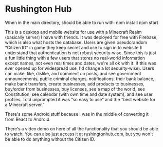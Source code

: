 # Rushington Hub
When in the main directory, should be able to run with:
npm install
npm start

This is a desktop and mobile website for use with a Minecraft Realm (basically server) I have with friends. It was deployed for free with Firebase, which is also what hosts the database. Users are given pseudorandom “Citizen ID” in game they keep secret and use to sign in to website (I understand that authentication is not robust security-wise. Since this is just a fun little thing with a few users that stores no real-world information except names, not even real times and dates, we're all ok with it. If this was ever opened up for widespread use, I'd change a lot security-wise). Users can make, like, dislike, and comment on posts, and see government announcements, public criminal charges, notifications, their bank balance, make bank transfers, create businesses, add products to businesses, buy/order from businesses, buy licenses, see a map of the world, see Constitution, see calendar (with own time and date system), and see user profiles. Told unprompted it was “so easy to use” and the “best website for a Minecraft server.”

There's some Android stuff because I was in the middle of converting it from React to Android.

There's a video demo on here of all the functionality that you should be able to watch. You can also just access it at rushingtonhub.com, but you won't be able to do anything without the Citizen ID.
